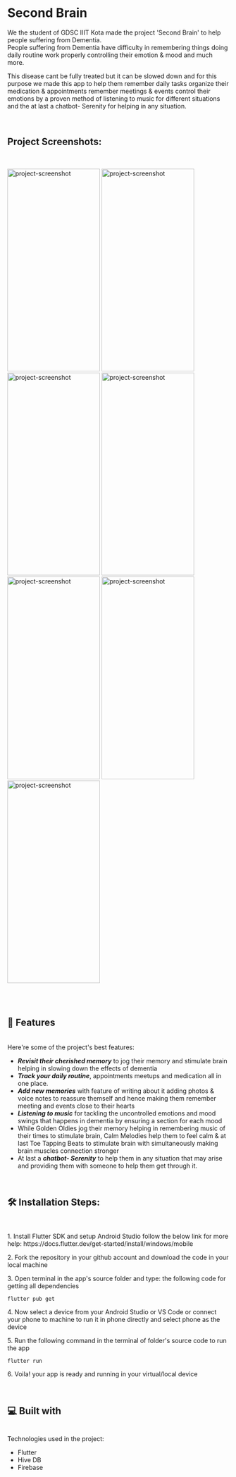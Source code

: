 # Second Brain

<p id="description">We the student of GDSC IIIT Kota made the project 'Second Brain' to help people suffering from Dementia. </br>People suffering from Dementia have difficulty in remembering things doing daily routine work properly controlling their emotion &amp; mood and much more.</p>
<p>
This disease cant be fully treated but it can be slowed down and for this purpose we made this app to help them remember daily tasks organize their medication &amp; appointments remember meetings &amp; events control their emotions by a proven method of listening to music for different situations and the at last a chatbot- Serenity for helping in any situation.</p>
</br>
<h2>Project Screenshots:</h2>
</br>
<p>
<img src="https://lh3.googleusercontent.com/pw/AP1GczO9ahQPc2yjjANaol_nb5K4xisjDvZt364Lyeszd18GsIxhVzai3TieVijyk52aWIPXkV-NWaLPbnVixQ4IOPYtThYXY7nR-3hbZZQybF9gMmGcBDkYJdz01UbCwj93YBeBCOePCI_PQ3MpaNsikOOL=w414-h919-s-no-gm?authuser=0" alt="project-screenshot" width="210" height="460/">

<img src="https://lh3.googleusercontent.com/pw/AP1GczOIkf464NMASgn4kjj5gCYLL89Wvl9BJKtd-Q3c5-87XGi_cT4PEYJq_-3fR0AZ-DG4cR3fRg7QrfSWc4NlCpbJeUlg_XBRZK9uQb5y7j3qRORLNRK5ysQE249IK0K3uOo8k_YN_pFfKc7At9Fj_O2W=w414-h919-s-no-gm?authuser=0" alt="project-screenshot" width="210" height="460/">

<img src="https://lh3.googleusercontent.com/pw/AP1GczMMj85CewxurFZyYSSMISqNy7Bwbm1QF1aKQFldnp_arjNZDIt2IbOa_ZrkeWVb2oM_pjXd022ZjNaWeQQUQ5eM8RJS6jVsT_zQqE6gW28hwG-epJM085iXlZ-hAJ70UQKfi-I1oKX7-vLziPO5GtDg=w414-h919-s-no-gm?authuser=0" alt="project-screenshot" width="210" height="460/">

<img src="https://lh3.googleusercontent.com/pw/AP1GczOXDhpXOim6pBxq-PiRqrgSbPhtTNxDRMzPiUQ9vQiIQRu9yVHT7n6f6LWgUmCWhMGpAo_G22C6Q2kubRC0ohemyJdjNA9UTdKQgSN1aRDSE2cuu-pfrszC6eVQ6zCrg5uROLDuJSNVoU8wNmza0y1W=w414-h919-s-no-gm?authuser=0" alt="project-screenshot" width="210" height="460/">

<img src="https://lh3.googleusercontent.com/pw/AP1GczNVbXv5Jm9wCeaC8jOuCO5UDo05GNDhnOXqB6uBZ89SKEHi-1fbd69sQ1SLeFC14x6d11TZYj9lfnAMaCJzM-aLxBgovzqzWDeudxM1ugAoBvstcQJOD_K6rrJ_MCTCqmqL5H6ZVmzOqJh7TN5zLPxD=w414-h919-s-no-gm?authuser=0" alt="project-screenshot" width="210" height="460/">

<img src="https://lh3.googleusercontent.com/pw/AP1GczPq1H4vPyckhJnhPH6UA3bzYLqiRz9V_C6RiK3L0h5OXbD2o1rES0x9Si4Dt2_Bqt093XQBaItOFVWyb2tyT1VhR1LRYMFBAWpcvLOS2wR6HNlaVoLHs9WZ_tSKoqlLw3wxA4JHzq10G6bRHYGn5S-B=w414-h919-s-no-gm?authuser=0" alt="project-screenshot" width="210" height="460/">

<img src="https://lh3.googleusercontent.com/pw/AP1GczME5qcfQu3mC5FAYxdQ_p-wUdgZwtf7iuvxlQcYxAKPxv7VZlIwQKCyFwGIijoV4chbjMic8McCOcd2oPIrNIoBSXPhlQGCr9aE7uihw6Lxb4TXt4HW1VhQ6lk7GaqKyiZ3JhDoWgSaQKpfnVDsN8Zs=w414-h919-s-no-gm?authuser=0" alt="project-screenshot" width="210" height="460/">
</p>
  
</br>
</br>
<h2>🧐 Features</h2>
</br>
Here're some of the project's best features:

*  <b><i>Revisit their cherished memory</i></b> to jog their memory and stimulate brain helping in slowing down the effects of dementia
*   <b><i>Track your daily routine</b></i>, appointments meetups and medication all in one place.
*   <b><i>Add new memories</b></i> with feature of writing about it adding photos & voice notes to reassure themself and hence making them remember meeting and events close to their hearts
*   <b><i>Listening to music</b></i> for tackling the uncontrolled emotions and mood swings that happens in dementia by ensuring a section for each mood
*   While Golden Oldies jog their memory helping in remembering music of their times to stimulate brain, Calm Melodies help them to feel calm & at last Toe Tapping Beats to stimulate brain with simultaneously making brain muscles connection stronger
*   At last a <b><i>chatbot- Serenity</b></i> to help them in any situation that may arise and providing them with someone to help them get through it.
</br>
<h2>🛠️ Installation Steps:</h2>
</br>
<p>1. Install Flutter SDK and setup Android Studio follow the below link for more help: https://docs.flutter.dev/get-started/install/windows/mobile</p>

<p>2. Fork the repository in your github account and download the code in your local machine</p>

<p>3. Open terminal in the app's source folder and type: the following code for getting all dependencies</p>

```
flutter pub get
```

<p>4. Now select a device from your Android Studio or VS Code or connect your phone to machine to run it in phone directly and select phone as the device</p>

<p>5. Run the following command in the terminal of folder's source code to run the app</p>

```
flutter run
```

<p>6. Voila! your app is ready and running in your virtual/local device</p>

  
 </br>
<h2>💻 Built with</h2>
</br>
Technologies used in the project:

*   Flutter
*   Hive DB
*   Firebase
